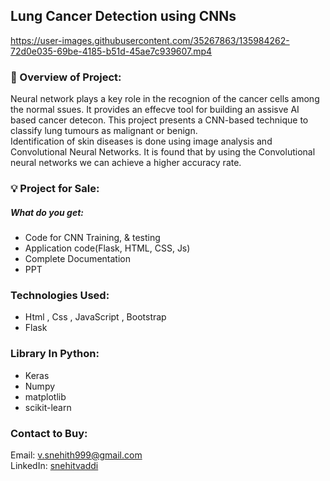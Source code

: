 
## Lung Cancer Detection using CNNs

https://user-images.githubusercontent.com/35267863/135984262-72d0e035-69be-4185-b51d-45ae7c939607.mp4

### 🧠 Overview of Project: <br>
Neural network plays a key role in the recognion of the cancer cells among the normal ssues. It provides an effecve tool for building an assisve AI based cancer detecon. This project presents a CNN-based technique to classify lung tumours as malignant or benign.
<br>
Identification of skin diseases is done using image analysis and Convolutional Neural Networks. It is found that by using the Convolutional neural networks we can achieve a higher accuracy rate. 

### 💡 Project for Sale:
##### What do you get:
* Code for CNN Training, & testing
* Application code(Flask, HTML, CSS, Js) 
* Complete Documentation
* PPT

### Technologies Used:
* Html , Css , JavaScript , Bootstrap 
* Flask

### Library In Python:
* Keras
* Numpy 
* matplotlib
* scikit-learn

### Contact to Buy:
 Email: v.snehith999@gmail.com <br>
 LinkedIn: [snehitvaddi](https://www.linkedin.com/in/snehitvaddi/)
